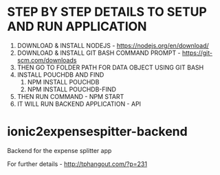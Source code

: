 # STEP BY STEP DETAILS TO SETUP AND RUN APPLICATION

1. DOWNLOAD & INSTALL NODEJS - https://nodejs.org/en/download/
2. DOWNLOAD & INSTALL GIT BASH COMMAND PROMPT - https://git-scm.com/downloads
3. THEN GO TO FOLDER PATH FOR DATA OBJECT USING GIT BASH
4. INSTALL POUCHDB AND FIND 
    1. NPM INSTALL POUCHDB
    2. NPM INSTALL POUCHDB-FIND
5. THEN RUN COMMAND - NPM START
6. IT WILL RUN BACKEND APPLICATION - API

# ionic2expensespitter-backend
Backend for the expense splitter app

For further details - http://tphangout.com/?p=231
